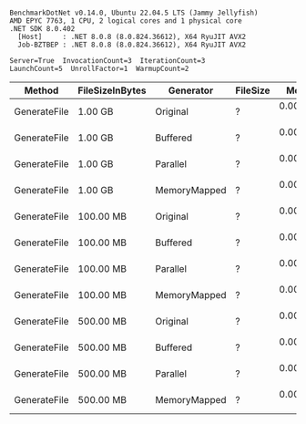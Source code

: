 ```

BenchmarkDotNet v0.14.0, Ubuntu 22.04.5 LTS (Jammy Jellyfish)
AMD EPYC 7763, 1 CPU, 2 logical cores and 1 physical core
.NET SDK 8.0.402
  [Host]     : .NET 8.0.8 (8.0.824.36612), X64 RyuJIT AVX2
  Job-BZTBEP : .NET 8.0.8 (8.0.824.36612), X64 RyuJIT AVX2

Server=True  InvocationCount=3  IterationCount=3  
LaunchCount=5  UnrollFactor=1  WarmupCount=2  

```
| Method       | FileSizeInBytes | Generator    | FileSize | Mean     | Error    | StdDev   | StdErr   | Median   | Min      | Max      | Q1       | Q3       | Op/s      | Rank | Allocated |
|------------- |---------------- |------------- |--------- |---------:|---------:|---------:|---------:|---------:|---------:|---------:|---------:|---------:|----------:|-----:|----------:|
| GenerateFile | 1.00 GB         | Original     | ?        | 0.0020 s | 0.0010 s | 0.0009 s | 0.0002 s | 0.0019 s | 0.0011 s | 0.0036 s | 0.0012 s | 0.0027 s |     488.3 |    5 |   1.59 MB |
| GenerateFile | 1.00 GB         | Buffered     | ?        | 0.0020 s | 0.0007 s | 0.0007 s | 0.0002 s | 0.0018 s | 0.0010 s | 0.0036 s | 0.0015 s | 0.0024 s |     508.3 |    5 |   2.41 MB |
| GenerateFile | 1.00 GB         | Parallel     | ?        | 0.0000 s | 0.0000 s | 0.0000 s | 0.0000 s | 0.0000 s | 0.0000 s | 0.0001 s | 0.0000 s | 0.0000 s |  36,554.7 |    2 |   0.34 MB |
| GenerateFile | 1.00 GB         | MemoryMapped | ?        | 0.0000 s | 0.0000 s | 0.0000 s | 0.0000 s | 0.0000 s | 0.0000 s | 0.0001 s | 0.0000 s | 0.0000 s | 104,350.6 |    1 |   0.93 MB |
| GenerateFile | 100.00 MB       | Original     | ?        | 0.0021 s | 0.0007 s | 0.0006 s | 0.0002 s | 0.0019 s | 0.0012 s | 0.0033 s | 0.0015 s | 0.0026 s |     484.0 |    5 |   1.58 MB |
| GenerateFile | 100.00 MB       | Buffered     | ?        | 0.0021 s | 0.0019 s | 0.0018 s | 0.0005 s | 0.0017 s | 0.0009 s | 0.0081 s | 0.0010 s | 0.0021 s |     483.9 |    5 |   2.84 MB |
| GenerateFile | 100.00 MB       | Parallel     | ?        | 0.0000 s | 0.0000 s | 0.0000 s | 0.0000 s | 0.0000 s | 0.0000 s | 0.0001 s | 0.0000 s | 0.0000 s |  41,002.0 |    2 |   0.38 MB |
| GenerateFile | 100.00 MB       | MemoryMapped | ?        | 0.0000 s | 0.0000 s | 0.0000 s | 0.0000 s | 0.0000 s | 0.0000 s | 0.0001 s | 0.0000 s | 0.0000 s |  70,899.7 |    1 |   0.02 MB |
| GenerateFile | 500.00 MB       | Original     | ?        | 0.0024 s | 0.0011 s | 0.0010 s | 0.0003 s | 0.0019 s | 0.0011 s | 0.0043 s | 0.0018 s | 0.0027 s |     423.4 |    6 |   2.23 MB |
| GenerateFile | 500.00 MB       | Buffered     | ?        | 0.0016 s | 0.0005 s | 0.0005 s | 0.0001 s | 0.0016 s | 0.0010 s | 0.0027 s | 0.0012 s | 0.0020 s |     615.0 |    5 |    1.3 MB |
| GenerateFile | 500.00 MB       | Parallel     | ?        | 0.0000 s | 0.0001 s | 0.0001 s | 0.0000 s | 0.0000 s | 0.0000 s | 0.0002 s | 0.0000 s | 0.0000 s |  28,521.6 |    4 |   0.75 MB |
| GenerateFile | 500.00 MB       | MemoryMapped | ?        | 0.0000 s | 0.0001 s | 0.0001 s | 0.0000 s | 0.0000 s | 0.0000 s | 0.0003 s | 0.0000 s | 0.0000 s |  32,553.9 |    3 |   0.84 MB |
